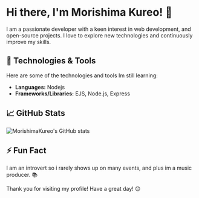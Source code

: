 # Hi there, I'm Morishima Kureo! 👋

I am a passionate developer with a keen interest in web development, and open-source projects. I love to explore new technologies and continuously improve my skills.

## 🔧 Technologies & Tools

Here are some of the technologies and tools Im still learning:

- **Languages:** Nodejs
- **Frameworks/Libraries:** EJS, Node.js, Express

## 📈 GitHub Stats

![MorishimaKureo's GitHub stats](https://github-readme-stats.vercel.app/api?username=MorishimaKureo&show_icons=true&theme=radical)

## ⚡ Fun Fact

I am an introvert so i rarely shows up on many events, and plus im a music producer. 📚

Thank you for visiting my profile! Have a great day! 😊
